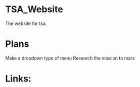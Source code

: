 # TSA_Website
The website for tsa.

# Plans
Make a dropdown type of menu
Research the mission to mars

# Links:
